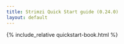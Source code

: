 ```yaml
---
title: Strimzi Quick Start guide (0.24.0)
layout: default
---
```


{% include_relative quickstart-book.html %}

